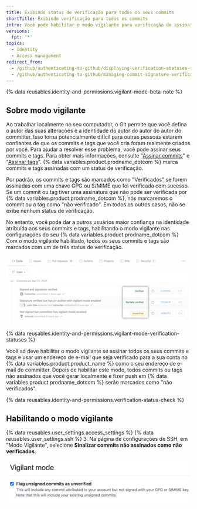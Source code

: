 ```yaml
---
title: Exibindo status de verificação para todos os seus commits
shortTitle: Exibindo verificação para todos os commits
intro: Você pode habilitar o modo vigilante para verificação de assinatura de commit para marcar todos os seus commits e tags com um status de verificação de assinatura.
versions:
  fpt: '*'
topics:
  - Identity
  - Access management
redirect_from:
  - /github/authenticating-to-github/displaying-verification-statuses-for-all-of-your-commits
  - /github/authenticating-to-github/managing-commit-signature-verification/displaying-verification-statuses-for-all-of-your-commits
---
```


{% data reusables.identity-and-permissions.vigilant-mode-beta-note %}

## Sobre modo vigilante

Ao trabalhar localmente no seu computador, o Git permite que você defina o autor das suas alterações e a identidade do autor do autor do autor do committer. Isso torna potencialmente difícil para outras pessoas estarem confiantes de que os commits e tags que você cria foram realmente criados por você. Para ajudar a resolver esse problema, você pode assinar seus commits e tags. Para obter mais informações, consulte "[Assinar commits](/github/authenticating-to-github/signing-commits)" e "[Assinar tags](/github/authenticating-to-github/signing-tags)". {% data variables.product.prodname_dotcom %} marca commits e tags assinadas com um status de verificação.

Por padrão, os commits e tags são marcados como "Verificados" se forem assinadas com uma chave GPG ou S/MIME que foi verificada com sucesso. Se um commit ou tag tiver uma assinatura que não pode ser verificada por {% data variables.product.prodname_dotcom %}, nós marcaremos o commit ou a tag como "não verificado". Em todos os outros casos, não se exibe nenhum status de verificação.

No entanto, você pode dar a outros usuários maior confiança na identidade atribuída aos seus commits e tags, habilitando o modo vigilante nas configurações do seu {% data variables.product.prodname_dotcom %} Com o modo vigilante habilitado, todos os seus commits e tags são marcados com um de três status de verificação.

![Status de verificação de assinatura](/assets/images/help/commits/signature-verification-statuses.png)

{% data reusables.identity-and-permissions.vigilant-mode-verification-statuses %}

Você só deve habilitar o modo vigilante se assinar todos os seus commits e tags e usar um endereço de e-mail que seja verificado para a sua conta no {% data variables.product.product_name %} como o seu endereço de e-mail do committer. Depois de habilitar este modo, todos commits ou tags não assinados que você gerar localmente e fizer push em {% data variables.product.prodname_dotcom %} serão marcados como "não verificados".

{% data reusables.identity-and-permissions.verification-status-check %}

## Habilitando o modo vigilante

{% data reusables.user_settings.access_settings %}
{% data reusables.user_settings.ssh %}
3. Na página de configurações de SSH, em "Modo Vigilante", selecione **Sinalizar commits não assinados como não verificados**.

   ![Sinalizar commits não assinados como caixa de seleção não verificada](/assets/images/help/commits/vigilant-mode-checkbox.png)

